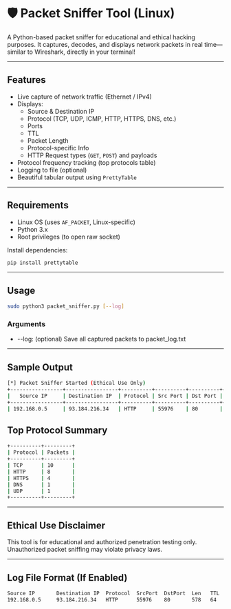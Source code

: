 # 🛡️ Packet Sniffer Tool (Linux)

A Python-based packet sniffer for educational and ethical hacking purposes. It captures, decodes, and displays network packets in real time—similar to Wireshark, directly in your terminal!

---

## Features

- Live capture of network traffic (Ethernet / IPv4)
- Displays:
  - Source & Destination IP
  - Protocol (TCP, UDP, ICMP, HTTP, HTTPS, DNS, etc.)
  - Ports
  - TTL
  - Packet Length
  - Protocol-specific Info
  - HTTP Request types (`GET`, `POST`) and payloads
- Protocol frequency tracking (top protocols table)
- Logging to file (optional)
- Beautiful tabular output using `PrettyTable`

---

## Requirements

- Linux OS (uses `AF_PACKET`, Linux-specific)
- Python 3.x
- Root privileges (to open raw socket)

Install dependencies:

```bash
pip install prettytable
```

---

## Usage
```bash
sudo python3 packet_sniffer.py [--log]
```
### Arguments
  - --log: (optional) Save all captured packets to packet_log.txt

---

## Sample Output
```bash
[*] Packet Sniffer Started (Ethical Use Only)
+-----------------+-----------------+----------+----------+----------+--------+-----+----------------------------------------------------------+
|   Source IP     | Destination IP  | Protocol | Src Port | Dst Port | Length | TTL | Info                                                    |
+-----------------+-----------------+----------+----------+----------+--------+-----+----------------------------------------------------------+
| 192.168.0.5     | 93.184.216.34   | HTTP     | 55976    | 80       | 578    | 64  | TCP Seq=992207891 Ack=1333477122 | POST /userinfo.php...|
```

## Top Protocol Summary
```bash
+----------+---------+
| Protocol | Packets |
+----------+---------+
| TCP      | 10      |
| HTTP     | 8       |
| HTTPS    | 4       |
| DNS      | 1       |
| UDP      | 1       |
+----------+---------+
```

---

## Ethical Use Disclaimer
  This tool is for educational and authorized penetration testing only. Unauthorized packet sniffing may violate privacy laws.

---

## Log File Format (If Enabled)
```bash
Source IP       Destination IP  Protocol  SrcPort  DstPort  Len   TTL   Info
192.168.0.5     93.184.216.34   HTTP      55976    80       578   64    POST /userinfo.php HTTP/1.1 | POST Data: user=admin&pass=admin
```




